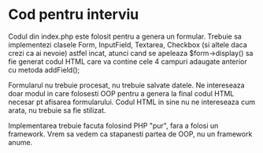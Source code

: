 # Cod pentru interviu

Codul din index.php este folosit pentru a genera un formular.
Trebuie sa implementezi clasele Form, InputField, Textarea, Checkbox (si
altele daca crezi ca ai nevoie) astfel incat, atunci cand se apeleaza
$form->display() sa fie generat codul HTML care va contine cele 4 campuri
adaugate anterior cu metoda addField();

Formularul nu trebuie procesat, nu trebuie salvate datele. Ne intereseaza
doar modul in care folosesti OOP pentru a genera la final codul HTML necesar pt afisarea formularului.
Codul HTML in sine nu ne intereseaza cum arata, nu trebuie sa fie stilizat.

Implementarea trebuie facuta folosind PHP "pur", fara a folosi un framework.
Vrem sa vedem ca stapanesti partea de OOP, nu un framework anume.